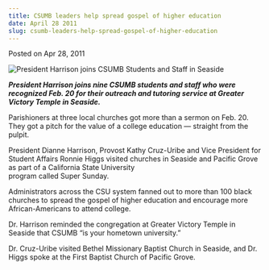 ```yaml
---
title: CSUMB leaders help spread gospel of higher education
date: April 28 2011
slug: csumb-leaders-help-spread-gospel-of-higher-education
---
```


 



<span class="date">Posted on Apr 28, 2011    </span>
<p class="fineprint"><img alt="President Harrison joins CSUMB Students and Staff in Seaside" src="https://news.csumb.edu/sites/default/files/imagecache/large/65/attachments/news/images/super_sunday.jpg"><br>

<em><strong>President Harrison joins nine CSUMB students and staff
who were recognized Feb. 20 for their outreach and tutoring service
at Greater Victory Temple in Seaside.</strong></em></br></img></p>
<p>Parishioners at three local churches got more than a sermon on
Feb. 20. They got a pitch for the value of a college education &#x2014;
straight from the pulpit.</p>
<p>President Dianne Harrison, Provost Kathy Cruz-Uribe and Vice
President for Student Affairs Ronnie Higgs visited churches in
Seaside and Pacific Grove as part of a California State
University<br>
program called Super Sunday.</br></p>
<p>Administrators across the CSU system fanned out to more than 100
black churches to spread the gospel of higher education and
encourage more African-Americans to attend college.</p>
<p>Dr. Harrison reminded the congregation at Greater Victory Temple
in Seaside that CSUMB &#x201C;is your hometown university.&#x201D;</p>
<p>Dr. Cruz-Uribe visited Bethel Missionary Baptist Church in
Seaside, and Dr. Higgs spoke at the First Baptist Church of Pacific
Grove.</p>





 
